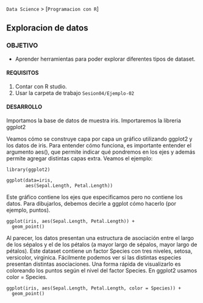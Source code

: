 `Data Science` > [`Programacion con R`]
## Exploracion de datos

### OBJETIVO
- Aprender herramientas para poder explorar diferentes tipos de dataset.

#### REQUISITOS
1. Contar con R studio.
1. Usar la carpeta de trabajo `Sesion04/Ejemplo-02`

#### DESARROLLO

Importamos la base de datos de muestra iris.
Importaremos la libreria ggplot2

Veamos cómo se construye capa por capa un gráfico utilizando ggplot2 y los datos de iris. Para entender cómo funciona, es importante entender el argumento aes(), que permite indicar qué pondremos en los ejes y además permite agregar distintas capas extra. Veamos el ejemplo:

```{r}
library(ggplot2)

ggplot(data=iris,
       aes(Sepal.Length, Petal.Length))
```
Este gráfico contiene los ejes que especificamos pero no contiene los datos. Para dibujarlos, debemos decirle a ggplot cómo hacerlo (por ejemplo, puntos). 

```{r}
ggplot(iris, aes(Sepal.Length, Petal.Length)) +
  geom_point()
```

Al parecer, los datos presentan una estructura de asociación entre el largo de los sépalos y el de los pétalos (a mayor largo de sépalos, mayor largo de pétalos). Este dataset contiene un factor Species con tres niveles, setosa, versicolor, virginica. Fácilmente podemos ver si las distintas especies presentan distintas asociaciones. Una forma rápida de visualizarlo es coloreando los puntos según el nivel del factor Species. En ggplot2 usamos color = Species.

```{r}
ggplot(iris, aes(Sepal.Length, Petal.Length, color = Species)) +
  geom_point()
```


